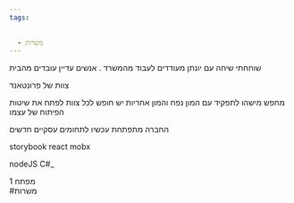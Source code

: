 ```yaml
---
tags:
  
  
  - משרות
---
```



שוחחתי שיחה עם יונתן
מעודדים לעבוד מהמשרד . 
אנשים עדיין עובדים מהבית 

צוות של פרונטאנד 

מחפש מישהו לתפקיד עם המון נפח והמון אחריות 
יש חופש לכל צוות לפתח את שיטות הפיתוח של עצמו 

החברה מתפתחת עכשיו לתחומים עסקיים חדשים 

storybook
react mobx

nodeJS 
C#_

1 מפתח                                                                                                                                                       
#משרות